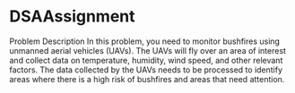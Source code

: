 # DSAAssignment

Problem Description
In this problem, you need to monitor bushfires using unmanned aerial vehicles (UAVs). The UAVs will
fly over an area of interest and collect data on temperature, humidity, wind speed, and other relevant
factors. The data collected by the UAVs needs to be processed to identify areas where there is a high
risk of bushfires and areas that need attention.
